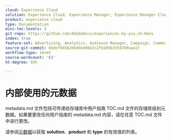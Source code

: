 ```yaml
---
cloud: Experience Cloud
solution: Experience Cloud, Experience Manager, Experience Manager Cloud Manager, Marketo Engage
product: experience cloud
type: Documentation
mini-toc-levels: 2
git-repo: https://github.com/AdobeDocs/experiences-by-you.zh-Hans
index: true
feature-set: Advertising, Analytics, Audience Manager, Campaign, Commerce, Customer Journey Analytics, Experience Cloud Services, Experience Manager, Experience Manager Assets, Experience Manager Cloud Manager, Experience Manager Forms, Experience Manager Guides, Experience Manager Screens, Experience Manager Sites, Experience Platform, Journey Optimizer, Journey Orchestration, Marketo Engage, Workfront
source-git-commit: 6bdef04562d645bdd6b2c2fb1056355d789aaa1f
workflow-type: tm+mt
source-wordcount: '63'
ht-degree: 93%

---
```



# 内部使用的元数据

metadata.md 文件包括可传递给存储库中用户指南 TOC.md 文件的存储库级别元数据。如果要更改任何用户指南的 metadata.md 内容，请在任意 TOC.md 文件中进行更改。

请参阅[元数据](https://experienceleague.adobe.com/docs/authoring-guide-exl/using/editing/user-guide-setup/metadata.html)以获取 **solution**、**product** 和 **type** 的有效值的列表。
